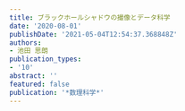```yaml
---
title: ブラックホールシャドウの撮像とデータ科学
date: '2020-08-01'
publishDate: '2021-05-04T12:54:37.368848Z'
authors:
- 池田 思朗
publication_types:
- '10'
abstract: ''
featured: false
publication: '*数理科学*'
---
```

